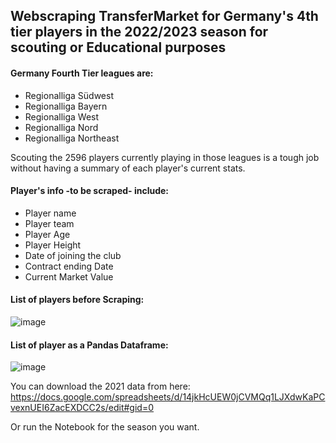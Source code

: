 ## Webscraping TransferMarket for Germany's 4th tier players in the 2022/2023 season for scouting or Educational purposes

#### Germany Fourth Tier leagues are:
- Regionalliga Südwest
- Regionalliga Bayern
- Regionalliga West
- Regionalliga Nord
- Regionalliga Northeast

Scouting the 2596 players currently playing in those leagues is a tough job without having a summary of each player's current stats.
#### Player's info -to be scraped- include:
- Player name
- Player team
- Player Age
- Player Height
- Date of joining the club
- Contract ending Date
- Current Market Value

#### List of players before Scraping:
![image](https://user-images.githubusercontent.com/73742092/206030188-6ec55b5b-a9c6-4473-913b-c67a9e933f8a.png)


#### List of player as a Pandas Dataframe:
![image](https://user-images.githubusercontent.com/73742092/206030282-aecd58b3-698b-4386-a2cd-d9bee1d4c2b1.png)


You can download the 2021 data from here:
https://docs.google.com/spreadsheets/d/14jkHcUEW0jCVMQq1LJXdwKaPCvexnUEI6ZacEXDCC2s/edit#gid=0

Or run the Notebook for the season you want.
